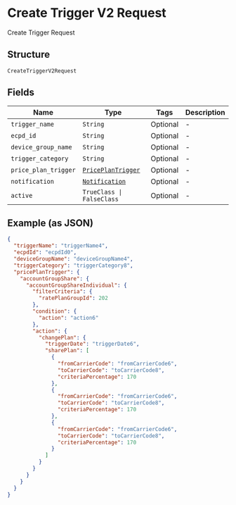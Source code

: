 
# Create Trigger V2 Request

Create Trigger Request

## Structure

`CreateTriggerV2Request`

## Fields

| Name | Type | Tags | Description |
|  --- | --- | --- | --- |
| `trigger_name` | `String` | Optional | - |
| `ecpd_id` | `String` | Optional | - |
| `device_group_name` | `String` | Optional | - |
| `trigger_category` | `String` | Optional | - |
| `price_plan_trigger` | [`PricePlanTrigger`](../../doc/models/price-plan-trigger.md) | Optional | - |
| `notification` | [`Notification`](../../doc/models/notification.md) | Optional | - |
| `active` | `TrueClass \| FalseClass` | Optional | - |

## Example (as JSON)

```json
{
  "triggerName": "triggerName4",
  "ecpdId": "ecpdId0",
  "deviceGroupName": "deviceGroupName4",
  "triggerCategory": "triggerCategory8",
  "pricePlanTrigger": {
    "accountGroupShare": {
      "accountGroupShareIndividual": {
        "filterCriteria": {
          "ratePlanGroupId": 202
        },
        "condition": {
          "action": "action6"
        },
        "action": {
          "changePlan": {
            "triggerDate": "triggerDate6",
            "sharePlan": [
              {
                "fromCarrierCode": "fromCarrierCode6",
                "toCarrierCode": "toCarrierCode8",
                "criteriaPercentage": 170
              },
              {
                "fromCarrierCode": "fromCarrierCode6",
                "toCarrierCode": "toCarrierCode8",
                "criteriaPercentage": 170
              },
              {
                "fromCarrierCode": "fromCarrierCode6",
                "toCarrierCode": "toCarrierCode8",
                "criteriaPercentage": 170
              }
            ]
          }
        }
      }
    }
  }
}
```

